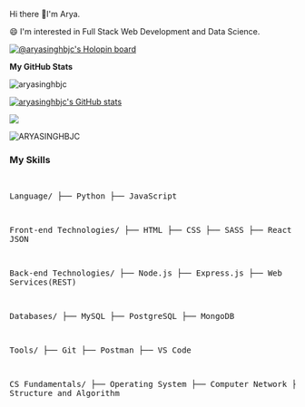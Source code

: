 Hi there 👋I'm Arya.

<!--
**ARYASINGHBJC/ARYASINGHBJC** is a ✨ _special_ ✨ repository because its `README.md` (this file) appears on your GitHub profile.

Here are some ideas to get you started:
-->
<section>
  <p>
   😄 I'm interested in Full Stack Web Development and Data Science.
  </p>
  
[![@aryasinghbjc's Holopin board](https://holopin.me/aryasinghbjc)](https://holopin.io/@aryasinghbjc)
<section>
<b>My GitHub Stats</b>
  <p align="left"> <img src="https://komarev.com/ghpvc/?username=ARYASINGHBJC&label=Profile%20views&color=0e75b6&style=flat" alt="aryasinghbjc" /> </p>

<a href="http://www.github.com/aryasinghbjc"><img src="https://github-readme-stats.vercel.app/api?username=aryasinghbjc&show_icons=true&hide=&count_private=true&title_color=0891b2&text_color=ffffff&icon_color=0891b2&bg_color=171717&hide_border=true&show_icons=true" alt="aryasinghbjc's GitHub stats" /></a>

<a href="http://www.github.com/aryasinghbjc"><img src="https://github-readme-streak-stats.herokuapp.com/?user=aryasinghbjc&stroke=ffffff&background=171717&ring=0891b2&fire=0891b2&currStreakNum=ffffff&currStreakLabel=0891b2&sideNums=ffffff&sideLabels=ffffff&dates=ffffff&hide_border=true" /></a>

<img src="https://github-readme-stats.vercel.app/api/top-langs?username=ARYASINGHBJC&amp;show_icons=true&amp;locale=en&amp;layout=compact" alt="ARYASINGHBJC">
  </section>
<h3>My Skills</h3>
<pre>

Language/
├── Python
├── JavaScript


Front-end Technologies/
├── HTML
├── CSS
├── SASS
├── React
├── JSON


Back-end Technologies/
├── Node.js
├── Express.js
├── Web Services(REST)


Databases/
├── MySQL
├── PostgreSQL
├── MongoDB


Tools/
├── Git
├── Postman
├── VS Code


CS Fundamentals/
├── Operating System
├── Computer Network
├── Data Structure and Algorithm

 </pre>
<!--
- 👯 I’m looking to collaborate on ...
- 🤔 I’m looking for help with ...
- 💬 Ask me about ...
- 📫 How to reach me: ...
- 😄 Pronouns: ...
- ⚡ Fun fact: ...
-->
